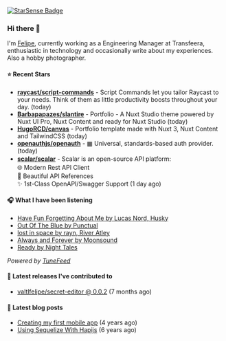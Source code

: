 <a href="https://starsense.app/developer-types" target="_blank"><img src="https://starsense.app/api/badge/?user=valtlfelipe" alt="StarSense Badge"></a>

### Hi there 👋

I'm [Felipe](https://felipevm.com), currently working as a Engineering Manager at Transfeera, enthusiastic in technology and occasionally write about my experiences. Also a hobby photographer.

#### ⭐ Recent Stars
- **[raycast/script-commands](https://github.com/raycast/script-commands)** - Script Commands let you tailor Raycast to your needs. Think of them as little productivity boosts throughout your day. (today)
- **[Barbapapazes/slantire](https://github.com/Barbapapazes/slantire)** - Portfolio - A Nuxt Studio theme powered by Nuxt UI Pro, Nuxt Content and ready for Nuxt Studio (today)
- **[HugoRCD/canvas](https://github.com/HugoRCD/canvas)** - Portfolio template made with Nuxt 3, Nuxt Content and TailwindCSS (today)
- **[openauthjs/openauth](https://github.com/openauthjs/openauth)** - ▦ Universal, standards-based auth provider. (today)
- **[scalar/scalar](https://github.com/scalar/scalar)** - Scalar is an open-source API platform:　　　　　　　　　　　　　　　　　　　　　　　　　　　　　　　　　　　　　　　🌐 Modern Rest API Client　　　　　　　　　　　　　　　　　　　　　　　　　　　　　　　　　　　　　　　　📖 Beautiful API References　　　　　　　　　　　　　　　　　　　　　　　　　　　　　　　　　　　　　　　　✨ 1st-Class OpenAPI/Swagger Support (1 day ago)

#### 🎧 What I have been listening
- [Have Fun Forgetting About Me by Lucas Nord, Husky](https://open.spotify.com/track/532tXrhlAGohExwprUgERu)
- [Out Of The Blue by Punctual](https://open.spotify.com/track/0JVn39lvpRCe0EZi6RMtj0)
- [lost in space by rayn, River Atley](https://open.spotify.com/track/0NtQQnVV7G2VJBuf5zHoLt)
- [Always and Forever by Moonsound](https://open.spotify.com/track/2CnaF3kfNKxXtAN8x9C5L8)
- [Ready by Night Tales](https://open.spotify.com/track/6pY2fOpa9tAhEweq7R2dtS)

_Powered by [TuneFeed](https://tunefeed.app?ref=valtlfelipe-gh-profile)_ 

#### 🚀 Latest releases I've contributed to


- [valtlfelipe/secret-editor @ 0.0.2](https://github.com/valtlfelipe/secret-editor/releases/tag/0.0.2) (7 months ago)

#### 📄 Latest blog posts
- [Creating my first mobile app](https://felipevm.com/posts/creating-my-first-mobile-app/) (4 years ago)
- [Using Sequelize With Hapijs](https://felipevm.com/posts/using-sequelize-with-hapijs/) (6 years ago)
